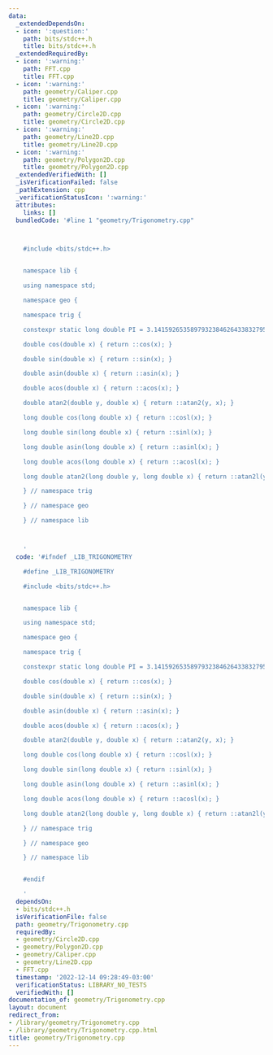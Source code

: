 ```yaml
---
data:
  _extendedDependsOn:
  - icon: ':question:'
    path: bits/stdc++.h
    title: bits/stdc++.h
  _extendedRequiredBy:
  - icon: ':warning:'
    path: FFT.cpp
    title: FFT.cpp
  - icon: ':warning:'
    path: geometry/Caliper.cpp
    title: geometry/Caliper.cpp
  - icon: ':warning:'
    path: geometry/Circle2D.cpp
    title: geometry/Circle2D.cpp
  - icon: ':warning:'
    path: geometry/Line2D.cpp
    title: geometry/Line2D.cpp
  - icon: ':warning:'
    path: geometry/Polygon2D.cpp
    title: geometry/Polygon2D.cpp
  _extendedVerifiedWith: []
  _isVerificationFailed: false
  _pathExtension: cpp
  _verificationStatusIcon: ':warning:'
  attributes:
    links: []
  bundledCode: '#line 1 "geometry/Trigonometry.cpp"



    #include <bits/stdc++.h>


    namespace lib {

    using namespace std;

    namespace geo {

    namespace trig {

    constexpr static long double PI = 3.141592653589793238462643383279502884197169399375105820974944l;

    double cos(double x) { return ::cos(x); }

    double sin(double x) { return ::sin(x); }

    double asin(double x) { return ::asin(x); }

    double acos(double x) { return ::acos(x); }

    double atan2(double y, double x) { return ::atan2(y, x); }

    long double cos(long double x) { return ::cosl(x); }

    long double sin(long double x) { return ::sinl(x); }

    long double asin(long double x) { return ::asinl(x); }

    long double acos(long double x) { return ::acosl(x); }

    long double atan2(long double y, long double x) { return ::atan2l(y, x); }

    } // namespace trig

    } // namespace geo

    } // namespace lib



    '
  code: '#ifndef _LIB_TRIGONOMETRY

    #define _LIB_TRIGONOMETRY

    #include <bits/stdc++.h>


    namespace lib {

    using namespace std;

    namespace geo {

    namespace trig {

    constexpr static long double PI = 3.141592653589793238462643383279502884197169399375105820974944l;

    double cos(double x) { return ::cos(x); }

    double sin(double x) { return ::sin(x); }

    double asin(double x) { return ::asin(x); }

    double acos(double x) { return ::acos(x); }

    double atan2(double y, double x) { return ::atan2(y, x); }

    long double cos(long double x) { return ::cosl(x); }

    long double sin(long double x) { return ::sinl(x); }

    long double asin(long double x) { return ::asinl(x); }

    long double acos(long double x) { return ::acosl(x); }

    long double atan2(long double y, long double x) { return ::atan2l(y, x); }

    } // namespace trig

    } // namespace geo

    } // namespace lib


    #endif

    '
  dependsOn:
  - bits/stdc++.h
  isVerificationFile: false
  path: geometry/Trigonometry.cpp
  requiredBy:
  - geometry/Circle2D.cpp
  - geometry/Polygon2D.cpp
  - geometry/Caliper.cpp
  - geometry/Line2D.cpp
  - FFT.cpp
  timestamp: '2022-12-14 09:28:49-03:00'
  verificationStatus: LIBRARY_NO_TESTS
  verifiedWith: []
documentation_of: geometry/Trigonometry.cpp
layout: document
redirect_from:
- /library/geometry/Trigonometry.cpp
- /library/geometry/Trigonometry.cpp.html
title: geometry/Trigonometry.cpp
---
```

